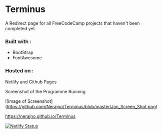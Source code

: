 # Terminus

A Redirect page for all FreeCodeCamp projects that haven't been completed yet. 

### Built with :
* BootStrap 
* FontAwesome

### Hosted on : 
Netlify and Github Pages

Screenshot of the Programme Running

![Image of Screenshot]
(https://github.com/Nerajno/Terminus/blob/master/Jan_Screen_Shot.png)

https://nerajno.github.io/Terminus

[![Netlify Status](https://api.netlify.com/api/v1/badges/b44ca342-e25e-47cb-8522-946b72944f94/deploy-status)](https://app.netlify.com/sites/nerajnoterminus/deploys)
